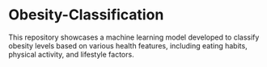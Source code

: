 # Obesity-Classification
This repository showcases a machine learning model developed to classify obesity levels based on various health features, including eating habits, physical activity, and lifestyle factors. 
